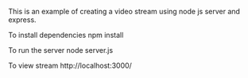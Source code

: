 This is an example of creating a video stream using node js server and express.

To install dependencies
npm install

To run the server
node server.js

To view stream
http://localhost:3000/
